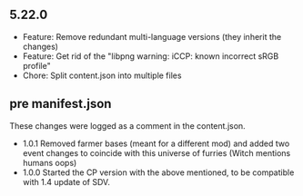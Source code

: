## 5.22.0

- Feature: Remove redundant multi-language versions (they inherit the changes)
- Feature: Get rid of the "libpng warning: iCCP: known incorrect sRGB profile"
- Chore: Split content.json into multiple files

## pre manifest.json

These changes were logged as a comment in the content.json.

- 1.0.1 Removed farmer bases (meant for a different mod) and added two event changes to coincide with this universe of furries (Witch mentions humans oops)
- 1.0.0 Started the CP version with the above mentioned, to be compatible with 1.4 update of SDV.